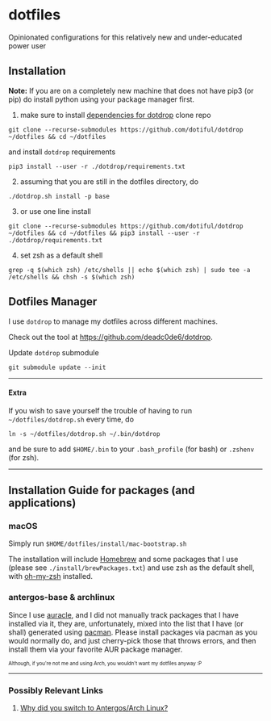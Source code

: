# dotfiles
Opinionated configurations for this relatively new and under-educated power user

## Installation

**Note:** If you are on a completely new machine that does not have pip3 (or pip) do install python using your package manager first.

1. make sure to install [dependencies for dotdrop](https://github.com/deadc0de6/dotdrop/wiki/dependencies)
  clone repo
  ```shell
  git clone --recurse-submodules https://github.com/dotiful/dotdrop ~/dotfiles && cd ~/dotfiles
  ```
  
  and install `dotdrop` requirements
  ```shell
  pip3 install --user -r ./dotdrop/requirements.txt
  ```
2. assuming that you are still in the dotfiles directory, do
  ```shell
  ./dotdrop.sh install -p base
  ```

3. or use one line install
  ```shell
  git clone --recurse-submodules https://github.com/dotiful/dotdrop ~/dotfiles && cd ~/dotfiles && pip3 install --user -r ./dotdrop/requirements.txt
  ```

4. set zsh as a default shell
  ```shell
  grep -q $(which zsh) /etc/shells || echo $(which zsh) | sudo tee -a /etc/shells && chsh -s $(which zsh)
  ```

## Dotfiles Manager

I use `dotdrop` to manage my dotfiles across different machines.

Check out the tool at https://github.com/deadc0de6/dotdrop.

Update `dotdrop` submodule
```shell
git submodule update --init
```

---

#### Extra
If you wish to save yourself the trouble of having to run `~/dotfiles/dotdrop.sh` every time, do
```shell
ln -s ~/dotfiles/dotdrop.sh ~/.bin/dotdrop
```
and be sure to add `$HOME/.bin` to your `.bash_profile` (for bash) or `.zshenv` (for zsh).

---

## Installation Guide for packages (and applications)

### macOS

Simply run `$HOME/dotfiles/install/mac-bootstrap.sh`

The installation will include [Homebrew](https://brew.sh) and some packages that I use (please see `./install/brewPackages.txt`) and use 
zsh as the default shell, with [oh-my-zsh](https://github.com/robbyrussell/oh-my-zsh) installed.
  
### antergos-base & archlinux

Since I use [auracle](https://aur.archlinux.org/packages/auracle-git/), and I did not manually track packages that I have installed via it, 
they are, unfortunately, mixed into the list that I have (or shall) generated using [pacman](https://wiki.archlinux.org/index.php/Pacman). 
Please install packages via pacman as you would normally do, and just cherry-pick those that throws errors, and then install them via 
your favorite AUR package manager.

<sub><sup>Although, if you're not me and using Arch, you wouldn't want my dotfiles anyway :P</sup></sub>

---

### Possibly Relevant Links

1. [Why did you switch to Antergos/Arch Linux?](https://japorized.gitlab.io/technical/2018/02/27/making-the-move-to-linux.html)
